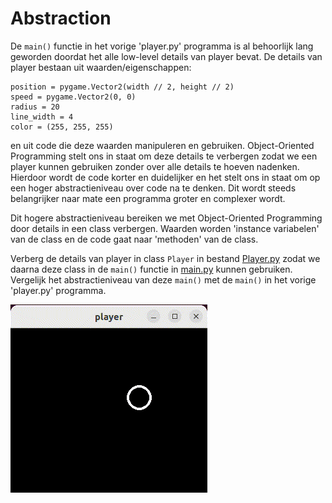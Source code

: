 # Abstraction

De `main()` functie in het vorige 'player.py' programma is al behoorlijk
lang geworden doordat het alle low-level details van player bevat. De
details van player bestaan uit waarden/eigenschappen:

    position = pygame.Vector2(width // 2, height // 2)
    speed = pygame.Vector2(0, 0)
    radius = 20
    line_width = 4
    color = (255, 255, 255)
    
en uit code die deze waarden manipuleren en gebruiken. Object-Oriented
Programming stelt ons in staat om deze details te verbergen zodat we
een player kunnen gebruiken zonder over alle details te hoeven
nadenken. Hierdoor wordt de code korter en duidelijker en het stelt
ons in staat om op een hoger abstractieniveau over code na te
denken. Dit wordt steeds belangrijker naar mate een programma groter
en complexer wordt. 

Dit hogere abstractieniveau bereiken we met Object-Oriented
Programming door details in een class verbergen. Waarden worden
'instance variabelen' van de class en de code gaat naar 'methoden' van
de class.

Verberg de details van player in class `Player` in bestand
[Player.py](Player.py) zodat we daarna deze class in de `main()`
functie in [main.py](main.py) kunnen gebruiken. Vergelijk het
abstractieniveau van deze `main()` met de `main()` in het vorige
'player.py' programma.

![player.gif](../pygame01_player/player.gif)
